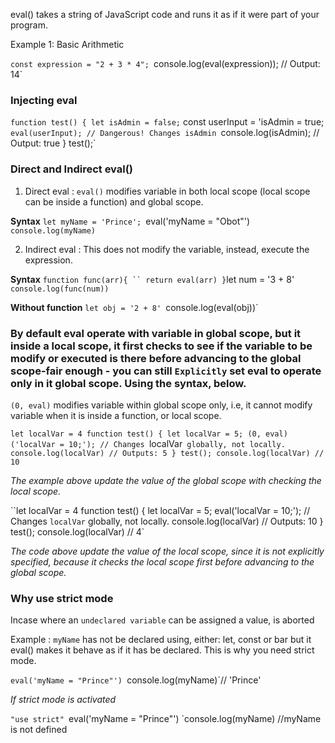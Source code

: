 eval() takes a string of JavaScript code and runs it as if it were part of your program.

Example 1: Basic Arithmetic

`const expression = "2 + 3 * 4";
`console.log(eval(expression)); // Output: 14`

### Injecting eval
` function test() {
  let isAdmin = false;
 ` const userInput = 'isAdmin = true;
  `eval(userInput); // Dangerous! Changes isAdmin
  `console.log(isAdmin); // Output: true
}
test();`

### Direct and Indirect eval()

1. Direct eval : `eval()` modifies variable in both local scope (local scope can be inside a function) and global scope.

**Syntax**
`let myName = 'Prince';
 `eval('myName = "Obot"')
 `console.log(myName)`

2. Indirect eval : This does not modify the variable, instead, execute the expression. 

**Syntax**
 ` function func(arr){
`` return eval(arr)
  }
 `let num = '3 + 8'
 `console.log(func(num))`

**Without function**
`let obj = '2 + 8'
`console.log(eval(obj))`

### By default eval operate with variable in global scope, but it inside a local scope, it first checks to see if the variable to be modify or executed is there before advancing to the global scope-fair enough - you can still `Explicitly` set eval to operate only in it global scope. Using the syntax, below.

`(0, eval)` modifies variable within global scope only, i.e, it cannot modify variable when it is inside a function, or local scope.

`let localVar = 4
function test() {
  let localVar = 5;
(0, eval)('localVar = 10;'); // Changes `localVar` globally, not locally.
  console.log(localVar)
   // Outputs: 5
}
test();
console.log(localVar) // 10`

*The example above update the value of the global scope with checking the local scope.*

``let localVar = 4
function test() {
  let localVar = 5;
eval('localVar = 10;'); // Changes `localVar` globally, not locally.
  console.log(localVar)
   // Outputs: 10
}
test();
console.log(localVar) // 4`

*The code above update the value of the local scope, since it is not explicitly specified, because it checks the local scope first before advancing to the global scope.*

### Why use strict mode
Incase where an `undeclared variable` can be assigned a value, is aborted 

Example :
`myName` has not be declared using, either: let, const or bar but it eval() makes it behave as if it has be declared.
This is why you need strict mode.

`eval('myName = "Prince"')
`console.log(myName)`// 'Prince'

*If strict mode is activated*

`"use strict"
`eval('myName = "Prince"')
`console.log(myName) //myName is not defined